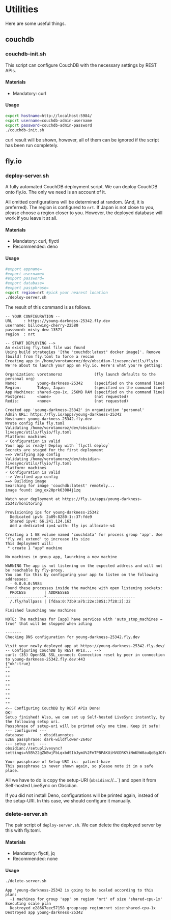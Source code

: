 <!-- For translation: 20240206r0 -->
# Utilities
Here are some useful things.

## couchdb

### couchdb-init.sh
This script can configure CouchDB with the necessary settings by REST APIs.

#### Materials
- Mandatory: curl

#### Usage

```sh
export hostname=http://localhost:5984/
export username=couchdb-admin-username
export password=couchdb-admin-password
./couchdb-init.sh
```

curl result will be shown, however, all of them can be ignored if the script has been run completely.

## fly.io

### deploy-server.sh

A fully automated CouchDB deployment script. We can deploy CouchDB onto fly.io. The only we need is an account of it.

All omitted configurations will be determined at random. (And, it is preferred). The region is configured to `nrt`.
If Japan is not close to you, please choose a region closer to you. However, the deployed database will work if you leave it at all.

#### Materials
- Mandatory: curl, flyctl
- Recommended: deno

#### Usage
```sh
#export appname=
#export username=
#export password=
#export database=
#export passphrase=
export region=nrt #pick your nearest location
./deploy-server.sh
```

The result of this command is as follows.

```
-- YOUR CONFIGURATION --
URL     : https://young-darkness-25342.fly.dev
username: billowing-cherry-22580
password: misty-dew-13571
region  : nrt

-- START DEPLOYING --> 
An existing fly.toml file was found
Using build strategies '[the "couchdb:latest" docker image]'. Remove [build] from fly.toml to force a rescan
Creating app in /home/vorotamoroz/dev/obsidian-livesync/utils/flyio
We're about to launch your app on Fly.io. Here's what you're getting:

Organization: vorotamoroz              (fly launch defaults to the personal org)
Name:         young-darkness-25342     (specified on the command line)
Region:       Tokyo, Japan             (specified on the command line)
App Machines: shared-cpu-1x, 256MB RAM (specified on the command line)
Postgres:     <none>                   (not requested)
Redis:        <none>                   (not requested)

Created app 'young-darkness-25342' in organization 'personal'
Admin URL: https://fly.io/apps/young-darkness-25342
Hostname: young-darkness-25342.fly.dev
Wrote config file fly.toml
Validating /home/vorotamoroz/dev/obsidian-livesync/utils/flyio/fly.toml
Platform: machines
✓ Configuration is valid
Your app is ready! Deploy with `flyctl deploy`
Secrets are staged for the first deployment
==> Verifying app config
Validating /home/vorotamoroz/dev/obsidian-livesync/utils/flyio/fly.toml
Platform: machines
✓ Configuration is valid
--> Verified app config
==> Building image
Searching for image 'couchdb:latest' remotely...
image found: img_ox20prk63084j1zq

Watch your deployment at https://fly.io/apps/young-darkness-25342/monitoring

Provisioning ips for young-darkness-25342
  Dedicated ipv6: 2a09:8280:1::37:fde9
  Shared ipv4: 66.241.124.163
  Add a dedicated ipv4 with: fly ips allocate-v4

Creating a 1 GB volume named 'couchdata' for process group 'app'. Use 'fly vol extend' to increase its size
This deployment will:
 * create 1 "app" machine

No machines in group app, launching a new machine

WARNING The app is not listening on the expected address and will not be reachable by fly-proxy.
You can fix this by configuring your app to listen on the following addresses:
  - 0.0.0.0:5984
Found these processes inside the machine with open listening sockets:
  PROCESS        | ADDRESSES                             
-----------------*---------------------------------------
  /.fly/hallpass | [fdaa:0:73b9:a7b:22e:3851:7f28:2]:22  

Finished launching new machines

NOTE: The machines for [app] have services with 'auto_stop_machines = true' that will be stopped when idling

-------
Checking DNS configuration for young-darkness-25342.fly.dev

Visit your newly deployed app at https://young-darkness-25342.fly.dev/
-- Configuring CouchDB by REST APIs... -->
curl: (35) OpenSSL SSL_connect: Connection reset by peer in connection to young-darkness-25342.fly.dev:443 
{"ok":true}
""
""
""
""
""
""
""
""
""
<-- Configuring CouchDB by REST APIs Done!
OK!
Setup finished! Also, we can set up Self-hosted LiveSync instantly, by the following setup uri.
Passphrase of setup-uri will be printed only one time. Keep it safe!
--- configured ---
database       : obsidiannotes
E2EE passphrase: dark-wildflower-26467
--- setup uri  ---
obsidian://setuplivesync?settings=%5B%22gZkBwjFbLqxbdSIbJymU%2FmTPBPAKUiHVGDRKYiNnKhW0auQeBgJOfvnxexZtMCn8sNiIUTAlxNaMGF2t%2BCEhpJoeCP%2FO%2BrwfN5LaNDQyky1Uf7E%2B64A5UWyjOYvZDOgq4iCKSdBAXp9oO%2BwKh4MQjUZ78vIVvJp8Mo6NWHfm5fkiWoAoddki1xBMvi%2BmmN%2FhZatQGcslVb9oyYWpZocduTl0a5Dv%2FQviGwlYQ%2F4NY0dVDIoOdvaYS%2FX4GhNAnLzyJKMXhPEJHo9FvR%2FEOBuwyfMdftV1SQUZ8YDCuiR3T7fh7Kn1c6OFgaFMpFm%2BWgIJ%2FZpmAyhZFpEcjpd7ty%2BN9kfd9gQsZM4%2BYyU9OwDd2DahVMBWkqoV12QIJ8OlJScHHdcUfMW5ex%2F4UZTWKNEHJsigITXBrtq11qGk3rBfHys8O0vY6sz%2FaYNM3iAOsR1aoZGyvwZm4O6VwtzK8edg0T15TL4O%2B7UajQgtCGxgKNYxb8EMOGeskv7NifYhjCWcveeTYOJzBhnIDyRbYaWbkAXQgHPBxzJRkkG%2FpBPfBBoJarj7wgjMvhLJ9xtL4FbP6sBNlr8jtAUCoq4L7LJcRNF4hlgvjJpL2BpFZMzkRNtUBcsRYR5J%2BM1X2buWi2BHncbSiRRDKEwNOQkc%2FmhMJjbAn%2F8eNKRuIICOLD5OvxD7FZNCJ0R%2BWzgrzcNV%22%2C%22ec7edc900516b4fcedb4c7cc01000000%22%2C%22fceb5fe54f6619ee266ed9a887634e07%22%5D

Your passphrase of Setup-URI is:  patient-haze
This passphrase is never shown again, so please note it in a safe place.
```

All we have to do is copy the setup-URI (`obsidian`://...`) and open it from Self-hosted LiveSync on Obsidian.

If you did not install Deno, configurations will be printed again, instead of the setup-URI. In this case, we should configure it manually.

### delete-server.sh

The pair script of `deploy-server.sh`. We can delete the deployed server by this with fly.toml.

#### Materials

- Mandatory: flyctl, jq
- Recommended: none

#### Usage
```sh
./delete-server.sh 
```

```
App 'young-darkness-25342 is going to be scaled according to this plan:
  -1 machines for group 'app' on region 'nrt' of size 'shared-cpu-1x'
Executing scale plan
  Destroyed e28667eec57158 group:app region:nrt size:shared-cpu-1x
Destroyed app young-darkness-25342
```